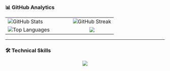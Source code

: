 ### 📊 GitHub Analytics
<div align="center">
  <table>
    <tr>
      <!-- GitHub Stats Card -->
      <td width="50%">
        <img src="https://github-readme-stats.vercel.app/api?username=serkanMzlm&show_icons=true&include_all_commits=false&count_private=true&title_color=ff652f&icon_color=FFE400&bg_color=09131B&text_color=ffffff&border_color=0c1a25" alt="GitHub Stats" />
      </td>
      <!-- Streak Stats Card -->
      <td width="50%">
        <img src="https://github-readme-streak-stats.herokuapp.com/?user=serkanMzlm&theme=dark&background=09131B&border=0c1a25&stroke=0c1a25&ring=ff652f&fire=FFE400&currStreakNum=ffffff&sideNums=ffffff&currStreakLabel=ffffff&sideLabels=ffffff&dates=ffffff" alt="GitHub Streak" />
      </td>
    </tr>
    <!-- Top Languages and Documentation side by side -->
    <tr>
      <td width="60%">
        <img src="https://github-readme-stats.vercel.app/api/top-langs/?username=serkanMzlm&layout=compact&title_color=ff652f&icon_color=FFE400&bg_color=09131B&text_color=ffffff&border_color=0c1a25&langs_count=6&hide=jupyter%20notebook,QML" alt="Top Languages" />
      </td>
      <td width="40%" style="text-align: center; vertical-align: middle;">
        <a href="https://serkanmzlm.github.io/Documentation/">
          <img src="https://img.shields.io/badge/-Project%20Documentation-2CA5E0?style=for-the-badge&logo=gitbook&logoColor=white" />
        </a>
      </td>
    </tr>
  </table>
</div>

---

### 🛠️ Technical Skills

<p align="center">
  <a href="https://skillicons.dev">
    <img src="https://skillicons.dev/icons?i=c,cpp,py,qt,cmake,bash,linux,ros,git,github,raspberrypi,arduino,js" />
  </a>
</p>
